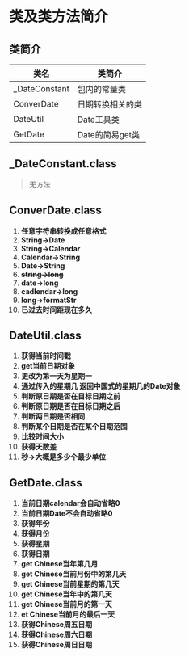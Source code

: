 类及类方法简介
==

类简介
--
类名|类简介
---|---
_DateConstant|包内的常量类
ConverDate|日期转换相关的类
DateUtil|Date工具类
GetDate|Date的简易get类

_DateConstant.class
--
>无方法

ConverDate.class
--
>
1. **任意字符串转换成任意格式**
1. **String->Date**
1. **String->Calendar**
1. **Calendar->String**
1. **Date->String**
1. **~~string->long~~**
1. **date->long**
1. **cadlendar->long**
1. **long->formatStr**
1. **已过去时间距现在多久**

DateUtil.class
--
>
1. **获得当前时间戳**
1. **get当前日期对象**
1. **更改为第一天为星期一**
1. **通过传入的星期几 返回中国式的星期几的Date对象**
1. **判断原日期是否在目标日期之前**
1. **判断原日期是否在目标日期之后**
1. **判断两日期是否相同**
1. **判断某个日期是否在某个日期范围**
1. **比较时间大小**
1. **获得天数差**
1. **~~秒->大概是多少个最少单位~~**

GetDate.class
--
>
1. **当前日期calendar会自动省略0**
1. **当前日期Date不会自动省略0**
1. **获得年份**
1. **获得月份**
1. **获得星期**
1. **获得日期**
1. **get Chinese当年第几月**
1. **get Chinese当前月份中的第几天**
1. **get Chinese当前星期的第几天**
1. **get Chinese当年中的第几天**
1. **get Chinese当前月的第一天**
1. **et Chinese当前月的最后一天**
1. **获得Chinese周五日期**
1. **获得Chinese周六日期**
1. **获得Chinese周日日期**

